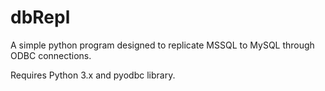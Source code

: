 # dbRepl
A simple python program designed to replicate MSSQL to MySQL through ODBC connections.

Requires Python 3.x and pyodbc library.
